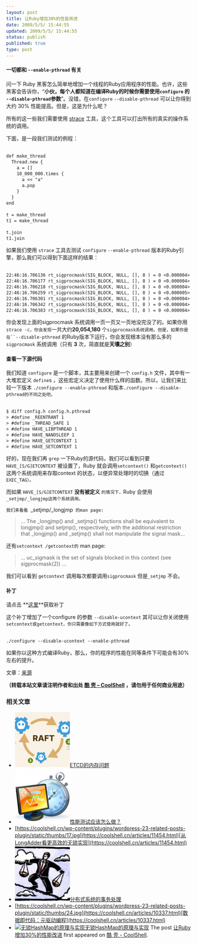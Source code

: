 ```yaml
---
layout: post
title: 让Ruby增加30%的性能改进
date: 2009/5/5/ 15:44:55
updated: 2009/5/5/ 15:44:55
status: publish
published: true
type: post
---
```



#### 一切都和 `--enable-pthread` 有关


问一下 Ruby 黑客怎么简单地增加一个线程的Ruby应用程序的性能。也许，这些黑客会告诉你，“**小伙，每个人都知道在编译Ruby的时候你需要使用`configure` 的 `--disable-pthread`参数**”。没错，在`configure` `--disable-pthread` 可以让你得到大约 30% 性能提高。但是，这是为什么呢？


所有的这一些我们需要使用 [strace](http://timetobleed.com/hello-world/) 工具，这个工具可以打出所有的真实的操作系统的调用。


下面，是一段我们测试的例程：




```

def make_thread
  Thread.new {
    a = []
    10_000_000.times {
      a << "a"
      a.pop
    }
  }
end

t = make_thread
t1 = make_thread

t.join
t1.join

```

如果我们使用 `strace` 工具去测试 `configure` `--enable-pthread` 版本的Ruby引擎，那么我们可以得到下面这样的结果：



```

22:46:16.706136 rt_sigprocmask(SIG_BLOCK, NULL, [], 8 ) = 0 <0.000004>
22:46:16.706177 rt_sigprocmask(SIG_BLOCK, NULL, [], 8 ) = 0 <0.000004>
22:46:16.706218 rt_sigprocmask(SIG_BLOCK, NULL, [], 8 ) = 0 <0.000004>
22:46:16.706259 rt_sigprocmask(SIG_BLOCK, NULL, [], 8 ) = 0 <0.000005>
22:46:16.706301 rt_sigprocmask(SIG_BLOCK, NULL, [], 8 ) = 0 <0.000004>
22:46:16.706342 rt_sigprocmask(SIG_BLOCK, NULL, [], 8 ) = 0 <0.000004>
22:46:16.706383 rt_sigprocmask(SIG_BLOCK, NULL, [], 8 ) = 0 <0.000004>

```

你会发现上面的sigprocmask 系统调用一页一页又一页地没完没了的。如果你用 `strace -c，你会发现`一共大约**20,054,180** 个`sigprocmask系统调用。但是，如果你是在``--disable-pthread` 的Ruby版本下运行，你会发现根本没有那么多的`sigprocmask` 系统调用（只有 **3** 次，简直就是**天壤之别**）


#### 查看一下源代码


我们知道 `configure` 是一个脚本，其主要用来创建一个 `config.h` 文件，其中有一大堆宏定义 `define`s ，这些宏定义决定了使用什么样的函数。所以，让我们来比较一下版本 `./configure --enable-pthread` 和版本`./configure --disable-pthread的不同之处吧。`



```

$ diff config.h config.h.pthread
> #define _REENTRANT 1
> #define _THREAD_SAFE 1
> #define HAVE_LIBPTHREAD 1
> #define HAVE_NANOSLEEP 1
> #define HAVE_GETCONTEXT 1
> #define HAVE_SETCONTEXT 1

```

好的，现在我们再 `grep` 一下Ruby的源代码，我们可以看到只要`HAVE_[S/G]ETCONTEXT` 被设置了，Ruby 就会调用`setcontext()` 和`getcontext()` 这两个系统调用来存取context 的状态，以便异常处理时的切换（通过`EXEC_TAG）。`


而如果 `HAVE_[S/G]ETCONTEXT` **没有被定义** `的情况下，`Ruby 会使用 `_setjmp/_longjmp这两个系统调用。`


`我们来看看 `_setjmp/_longjmp` 的man page:`

> … The \_longjmp() and \_setjmp() functions shall be equivalent to longjmp() and setjmp(), respectively, with the additional restriction that \_longjmp() and \_setjmp() shall not manipulate the signal mask…
> 
> 


还有`setcontext /getcontext的` man page:



> … uc\_sigmask is the set of signals blocked in this context (see sigprocmask(2)) …
> 
> 


我们可以看到 `getcontext` 调用每次都要调用`sigprocmask` 但是`_setjmp` 不会。


#### 补丁


请点击 **[这里](http://github.com/ice799/matzruby/commit/0b9b69f9653782a33aee2b8937d405eae245b60c)**获取补丁


这个补丁增加了一个configure 的参数 `--disable-ucontext` 其可以让你关闭使用 `setcontext或getcontext，你只需要像如下方式使用就好了。`



```

./configure --disable-ucontext --enable-pthread

```

如果你以这种方式编译Ruby，那么，你的程序的性能在同等条件下可能会有30%左右的提升。


文章：[来源](http://timetobleed.com/fix-a-bug-in-rubys-configurein-and-get-a-30-performance-boost/)



**（转载本站文章请注明作者和出处 [酷 壳 – CoolShell](https://coolshell.cn/) ，请勿用于任何商业用途）**



### 相关文章

* [![ETCD的内存问题](../wp-content/uploads/2022/05/etcd-150x150.png)](https://coolshell.cn/articles/22242.html)[ETCD的内存问题](https://coolshell.cn/articles/22242.html)
* [![性能测试应该怎么做？](../wp-content/uploads/2016/07/PerfTest-150x150.png)](https://coolshell.cn/articles/17381.html)[性能测试应该怎么做？](https://coolshell.cn/articles/17381.html)
* [https://coolshell.cn/wp-content/plugins/wordpress-23-related-posts-plugin/static/thumbs/17.jpg](https://coolshell.cn/articles/11454.html)[从LongAdder看更高效的无锁实现](https://coolshell.cn/articles/11454.html)
* [![分布式系统的事务处理](../wp-content/uploads/2014/01/trade-off-150x150.jpg)](https://coolshell.cn/articles/10910.html)[分布式系统的事务处理](https://coolshell.cn/articles/10910.html)
* [https://coolshell.cn/wp-content/plugins/wordpress-23-related-posts-plugin/static/thumbs/24.jpg](https://coolshell.cn/articles/10337.html)[数据即代码：元驱动编程](https://coolshell.cn/articles/10337.html)
* [![无锁HashMap的原理与实现](../wp-content/uploads/2013/05/图1-3-150x150.jpg)](https://coolshell.cn/articles/9703.html)[无锁HashMap的原理与实现](https://coolshell.cn/articles/9703.html)
The post [让Ruby增加30%的性能改进](https://coolshell.cn/articles/766.html) first appeared on [酷 壳 - CoolShell](https://coolshell.cn).